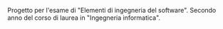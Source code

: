 Progetto per l'esame di "Elementi di ingegneria del software".
Secondo anno del corso di laurea in "Ingegneria informatica".
